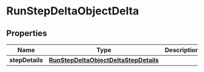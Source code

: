 
# RunStepDeltaObjectDelta

## Properties
| Name | Type | Description | Notes |
| ------------ | ------------- | ------------- | ------------- |
| **stepDetails** | [**RunStepDeltaObjectDeltaStepDetails**](RunStepDeltaObjectDeltaStepDetails.md) |  |  [optional] |



